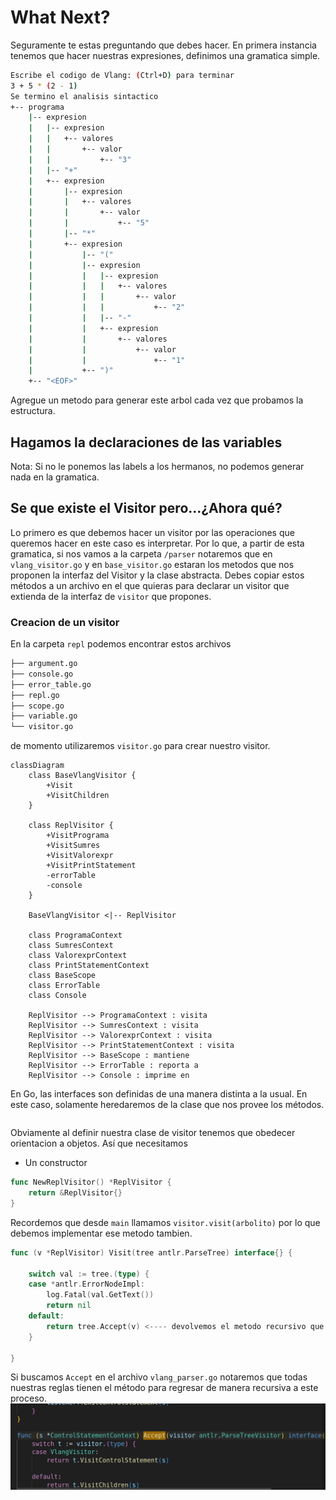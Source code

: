 # What Next? 
Seguramente te estas preguntando que debes hacer. 
En primera instancia tenemos que hacer nuestras expresiones, 
definimos una gramatica simple. 

```bash 
Escribe el codigo de Vlang: (Ctrl+D) para terminar
3 + 5 * (2 - 1)
Se termino el analisis sintactico
+-- programa
    |-- expresion
    |   |-- expresion
    |   |   +-- valores
    |   |       +-- valor
    |   |           +-- "3"
    |   |-- "+"
    |   +-- expresion
    |       |-- expresion
    |       |   +-- valores
    |       |       +-- valor
    |       |           +-- "5"
    |       |-- "*"
    |       +-- expresion
    |           |-- "("
    |           |-- expresion
    |           |   |-- expresion
    |           |   |   +-- valores
    |           |   |       +-- valor
    |           |   |           +-- "2"
    |           |   |-- "-"
    |           |   +-- expresion
    |           |       +-- valores
    |           |           +-- valor
    |           |               +-- "1"
    |           +-- ")"
    +-- "<EOF>"
```
Agregue un metodo para generar este arbol cada vez que probamos la estructura.
## Hagamos la declaraciones de las variables 
Nota: Si no le ponemos las labels a los hermanos, no podemos generar nada en la gramatica. 



## Se que existe el Visitor pero...¿Ahora qué? 

Lo primero es que debemos hacer un visitor por las operaciones que queremos hacer
en este caso es interpretar. Por lo que, a partir de esta gramatica, si nos vamos a la carpeta `/parser` notaremos que en `vlang_visitor.go` y en  `base_visitor.go` 
estaran los metodos que nos proponen la interfaz del Visitor y la clase abstracta.
Debes copiar estos métodos a un archivo en el que quieras para declarar un visitor 
que extienda de la interfaz de `visitor` que propones. 

### Creacion de un visitor 
En la carpeta `repl` 
podemos encontrar estos archivos
```Bash 
├── argument.go
├── console.go
├── error_table.go
├── repl.go
├── scope.go
├── variable.go
└── visitor.go
```
de momento utilizaremos `visitor.go` para crear nuestro visitor.  
```mermaid
classDiagram
    class BaseVlangVisitor {
        +Visit
        +VisitChildren
    }

    class ReplVisitor {
        +VisitPrograma
        +VisitSumres
        +VisitValorexpr
        +VisitPrintStatement
        -errorTable
        -console
    }

    BaseVlangVisitor <|-- ReplVisitor

    class ProgramaContext
    class SumresContext
    class ValorexprContext
    class PrintStatementContext
    class BaseScope
    class ErrorTable
    class Console

    ReplVisitor --> ProgramaContext : visita
    ReplVisitor --> SumresContext : visita
    ReplVisitor --> ValorexprContext : visita
    ReplVisitor --> PrintStatementContext : visita
    ReplVisitor --> BaseScope : mantiene
    ReplVisitor --> ErrorTable : reporta a
    ReplVisitor --> Console : imprime en
```

En Go, las interfaces son definidas de una manera distinta a la usual. 
En este caso, solamente heredaremos de la clase que nos provee los métodos. 
```Go 

```
Obviamente al definir nuestra clase de visitor tenemos que obedecer 
orientacion a objetos. Así que necesitamos 
- Un constructor
```Go 
func NewReplVisitor() *ReplVisitor {
	return &ReplVisitor{}
}
```
Recordemos que desde `main` llamamos `visitor.visit(arbolito)`
por lo que debemos implementar ese metodo tambien. 
```Go
func (v *ReplVisitor) Visit(tree antlr.ParseTree) interface{} {

	switch val := tree.(type) { 
	case *antlr.ErrorNodeImpl:
		log.Fatal(val.GetText())
		return nil
	default:
		return tree.Accept(v) <---- devolvemos el metodo recursivo que nos da el arbol
	}

}
```
Si buscamos `Accept` en el archivo `vlang_parser.go` notaremos que 
todas nuestras reglas tienen el método para regresar de manera recursiva a
este proceso. 
![Documentacion](./images/accept)
